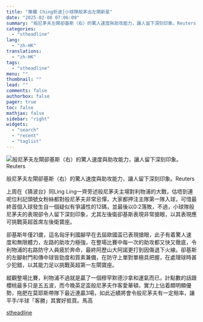 ```yaml
---
title: "專欄 Ching析波│小球隊般茅出左閘新星"
date: "2025-02-08 07:06:09"
summary: "般尼茅夫左閘卻基斯（右）的驚人速度與助攻能力，讓人留下深刻印象。Reuters       ..."
categories:
  - "stheadline"
lang:
  - "zh-HK"
translations:
  - "zh-HK"
tags:
  - "stheadline"
menu: ""
thumbnail: ""
lead: ""
comments: false
authorbox: false
pager: true
toc: false
mathjax: false
sidebar: "right"
widgets:
  - "search"
  - "recent"
  - "taglist"
---
```


![般尼茅夫左閘卻基斯（右）的驚人速度與助攻能力，讓人留下深刻印象。Reuters](https://image.stheadline.com/f/680p0/0x0/100/none/89b5ddf08b2ef041e3d496a34c120581/stheadline/inewsmedia/20250207/_2025020721285923115.jpg)

般尼茅夫左閘卻基斯（右）的驚人速度與助攻能力，讓人留下深刻印象。Reuters




上周在《猜波台》同Ling Ling一齊旁述般尼茅夫主場對利物浦的大戰，估唔到連呢位利記頭號女粉絲都對般尼茅夫非常忌憚，大家都押注主隊第一隊入球，可惜最終首個入球發生自一個疑似有爭議性的12碼，並最後以0:2落敗，不過，小球隊般尼茅夫的表現卻令人留下深刻印象，尤其左後衛卻基斯表現非常搶眼，以其表現應可挑戰英超首席左後衛寶座。

卻基斯年僅21歲，這名匈牙利國腳早在去屆歐國盃已表現搶眼，此子有着驚人速度和無限體力，左路的助攻力極強，在整場比賽中每一次的助攻都又快又徹底，令利物浦的右路防守人員疲於奔命，最終阿歷山大阿諾更打到因傷退下火線。卻基斯的左腳射門和傳中球皆勁度和質素兼備，在防守上單對單極具把握，在處理球時甚少犯錯，以其能力足以挑戰英超第一左閘寶座。

縱觀整場比賽，利物浦不過就是贏了一個穆罕默德沙拿和運氣而已，計點數的話跟櫻桃最多只是五五波，而今晚英足盃般尼茅夫作客愛華頓，實力上佔着頗明顯優勢，拖肥在莫耶斯帶隊下最近連贏3場，如此近績將會令般尼茅夫有一定賠率，讓平手/半球「客勝」其實好抵買。馬高

[stheadline](https://std.stheadline.com/realtime/article/2051487/即時-體育-專欄-Ching析波│小球隊般茅出左閘新星)
